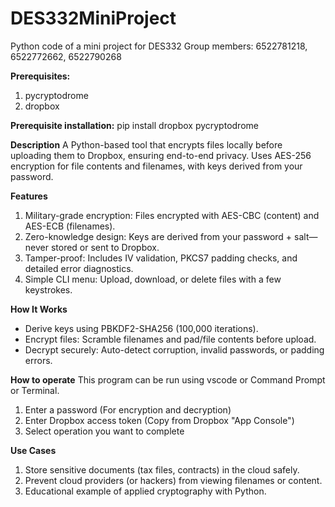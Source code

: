# DES332MiniProject
Python code of a mini project for DES332 Group members: 6522781218, 6522772662, 6522790268

**Prerequisites:**
1. pycryptodrome
2. dropbox

**Prerequisite installation:** pip install dropbox pycryptodrome

**Description**
A Python-based tool that encrypts files locally before uploading them to Dropbox, ensuring end-to-end privacy. Uses AES-256 encryption for file contents and filenames, with keys derived from your password.

**Features**
1. Military-grade encryption: Files encrypted with AES-CBC (content) and AES-ECB (filenames).
2. Zero-knowledge design: Keys are derived from your password + salt—never stored or sent to Dropbox.
3. Tamper-proof: Includes IV validation, PKCS7 padding checks, and detailed error diagnostics.
4. Simple CLI menu: Upload, download, or delete files with a few keystrokes.

**How It Works**
- Derive keys using PBKDF2-SHA256 (100,000 iterations).
- Encrypt files: Scramble filenames and pad/file contents before upload.
- Decrypt securely: Auto-detect corruption, invalid passwords, or padding errors.

**How to operate**
This program can be run using vscode or Command Prompt or Terminal.
1. Enter a password (For encryption and decryption)
2. Enter Dropbox access token (Copy from Dropbox "App Console")
3. Select operation you want to complete

**Use Cases**
1. Store sensitive documents (tax files, contracts) in the cloud safely.
2. Prevent cloud providers (or hackers) from viewing filenames or content.
3. Educational example of applied cryptography with Python.
